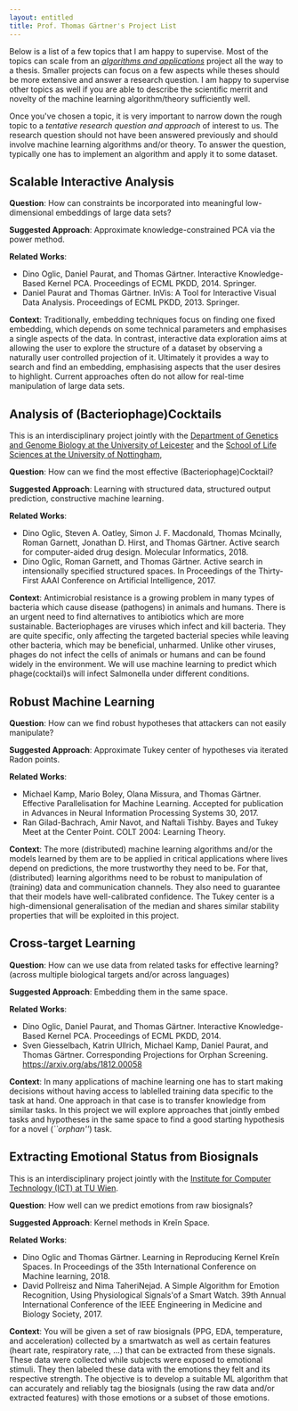 ```yaml
---
layout: entitled
title: Prof. Thomas Gärtner's Project List
---
```


Below is a list of a few topics that I am happy to supervise. Most of the topics can scale 
from an [*algorithms and applications*](https://tiss.tuwien.ac.at/course/courseDetails.xhtml?dswid=4515&dsrid=310&courseNr=194101&semester=2020W&locale=en) project all the way to a thesis. Smaller projects can 
focus on a few aspects while theses should be more extensive and answer a research question. I am happy to supervise other topics as well if you are able to describe the scientific merrit and novelty of the machine learning algorithm/theory sufficiently well. 

Once you've chosen a topic, it is very important to narrow down the rough topic to a *tentative research question and approach* of interest to us. The research question should not have been answered previously and should involve machine learning algorithms and/or theory. To answer the question, typically one has to implement an algorithm and apply it to some dataset. 


## Scalable Interactive Analysis

**Question**: How can constraints be incorporated into meaningful low-dimensional embeddings of large data sets?

**Suggested Approach**: Approximate knowledge-constrained PCA via the power method.

**Related Works**:
-  Dino Oglic, Daniel Paurat, and Thomas Gärtner. Interactive Knowledge-Based Kernel PCA. Proceedings of ECML PKDD, 2014. Springer.
-  Daniel Paurat and Thomas Gärtner. InVis: A Tool for Interactive Visual Data Analysis. Proceedings of ECML PKDD, 2013. Springer.

**Context**:
Traditionally, embedding techniques focus on finding one fixed embedding, which depends on some technical parameters and emphasises a single aspects of the data. In contrast, interactive data exploration aims at allowing the user to explore the structure of a dataset by observing a naturally user controlled projection of it. Ultimately it provides a way to search and find an embedding, emphasising aspects that the user desires to highlight. Current approaches often do not allow for real-time manipulation of large data sets.

## Analysis of (Bacteriophage)Cocktails

This is an interdisciplinary project jointly with the [Department of Genetics and Genome Biology at the University of Leicester](https://le.ac.uk/ggb) and the [School of Life Sciences at the University of Nottingham](https://www.nottingham.ac.uk/life-sciences/index.aspx),

**Question**: How can we find the most effective (Bacteriophage)Cocktail?

**Suggested Approach**: Learning with structured data, structured output prediction, constructive machine learning.

**Related Works**:
 -  Dino Oglic, Steven A. Oatley, Simon J. F. Macdonald, Thomas Mcinally, Roman Garnett, Jonathan D. Hirst, and Thomas Gärtner. Active search for computer-aided drug design. Molecular Informatics, 2018. 
 -  Dino Oglic, Roman Garnett, and Thomas Gärtner. Active search in intensionally specified structured spaces. In Proceedings of the Thirty-First AAAI Conference on Artificial Intelligence, 2017.

**Context**:
Antimicrobial resistance is a growing problem in many types of bacteria which cause disease (pathogens) in animals and humans. There is an urgent need to find alternatives to antibiotics which are more sustainable. Bacteriophages are viruses which infect and kill bacteria. They are quite specific, only affecting the targeted bacterial species while leaving other bacteria, which may be beneficial, unharmed. Unlike other viruses,
phages do not infect the cells of animals or humans and can be found widely in the environment. We will use machine learning to predict which phage(cocktail)s will infect Salmonella under different conditions.

 
## Robust Machine Learning

**Question**: How can we find robust hypotheses that attackers can not easily manipulate?

**Suggested Approach**: Approximate Tukey center of hypotheses via iterated Radon points.

**Related Works**:
 - Michael Kamp, Mario Boley, Olana Missura, and Thomas Gärtner. Effective Parallelisation for Machine Learning. Accepted for publication in Advances in Neural Information Processing Systems 30, 2017.
 - Ran Gilad-Bachrach, Amir Navot, and Naftali Tishby. Bayes and Tukey Meet at the Center Point. COLT 2004: Learning Theory. 

**Context**:
The more (distributed) machine learning algorithms and/or the models learned by them are to be applied in critical applications where lives depend on predictions, the more trustworthy they need to be. For that, (distributed) learning algorithms need to be robust to manipulation of (training) data and communication channels. They also need to guarantee that their models have well-calibrated confidence. The Tukey center is a high-dimensional generalisation of the median and shares similar stability properties that will be exploited in this project.
 
## Cross-target Learning

**Question**: How can we use data from related tasks for effective learning? (across multiple biological targets and/or across languages)

**Suggested Approach**: Embedding them in the same space.

**Related Works**:
 - Dino Oglic, Daniel Paurat, and Thomas Gärtner. Interactive Knowledge-Based Kernel PCA. Proceedings of ECML PKDD, 2014. 
 - Sven Giesselbach, Katrin Ullrich, Michael Kamp, Daniel Paurat, and Thomas Gärtner. Corresponding Projections for Orphan Screening. https://arxiv.org/abs/1812.00058

**Context**:
In many applications of machine learning one has to start making decisions without having access to lablelled training data specific to the task at hand. One approach in that case 
is to transfer knowledge from similar tasks. In this project we will explore approaches that jointly embed tasks and hypotheses in the same space to find a good starting hypothesis for a novel (*``orphan''*) task. 

## Extracting Emotional Status from Biosignals

This is an interdisciplinary project jointly with the [Institute for Computer Technology (ICT) at TU Wien](https://www.ict.tuwien.ac.at/en/).

**Question**: How well can we predict emotions from raw biosignals?

**Suggested Approach**: Kernel methods in Kreı̆n Space.

**Related Works**: 
 - Dino Oglic and Thomas Gärtner. Learning in Reproducing Kernel Kreı̆n Spaces. In Proceedings of the 35th International Conference on Machine learning, 2018.
  - David Pollreisz and Nima TaheriNejad. A Simple Algorithm for Emotion Recognition, Using Physiological Signals'of a Smart Watch. 39th Annual International Conference of the IEEE Engineering in Medicine and Biology Society, 2017.
  
**Context**: You will be given a set of raw biosignals (PPG, EDA, temperature, and acceleration) collected by a smartwatch as well as certain features (heart rate, respiratory rate, ...) that can be extracted from these signals. These data were collected while subjects were exposed to emotional stimuli. They then labeled these data with the emotions they felt and its respective strength. The objective is to develop a suitable ML algorithm that can accurately and reliably tag the biosignals (using the raw data and/or extracted features) with those emotions or a subset of those emotions.
